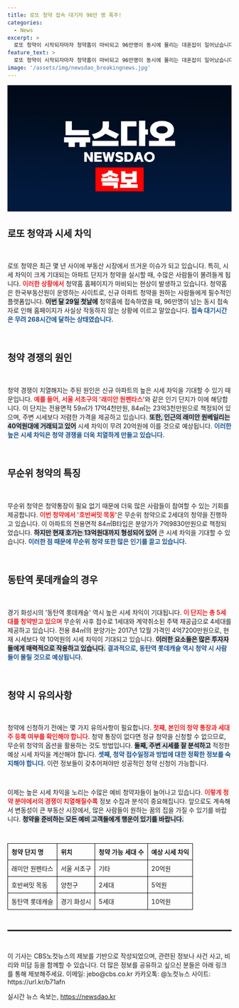 ```yaml
---
title: 로또 청약 접속 대기자 96만 명 폭주!
categories:
  - News
excerpt: >
  로또 청약이 시작되자마자 청약홈이 마비되고 96만명이 동시에 몰리는 대혼잡이 일어났습니다. 최고 20억원의 시세 차익을 노리는 투자자들의 열기가 치솟고 있습니다!
feature_text: >
  로또 청약이 시작되자마자 청약홈이 마비되고 96만명이 동시에 몰리는 대혼잡이 일어났습니다. 최고 20억원의 시세 차익을 노리는 투자자들의 열기가 치솟고 있습니다!
image: '/assets/img/newsdao_breakingnews.jpg'
---
```


<p><img src="/assets/img/newsdao_breakingnews.jpg" alt="cryptoinkorea 속보" /></p>

<h2 data-ke-size="size26">로또 청약과 시세 차익</h2>

<p data-ke-size="size16">&nbsp;</p> 

<p>로또 청약은 최근 몇 년 사이에 부동산 시장에서 뜨거운 이슈가 되고 있습니다. 특히, 시세 차익이 크게 기대되는 아파트 단지가 청약을 실시할 때, 수많은 사람들이 몰려들게 됩니다. <b><span style="color: #ee2323;">이러한 상황에서</span></b> 청약홈 홈페이지가 마비되는 현상이 발생하고 있습니다. 청약홈은 한국부동산원이 운영하는 사이트로, 신규 아파트 청약을 원하는 사람들에게 필수적인 플랫폼입니다. <b><span style="background-color: #21538527;">이번 달 29일 첫날에</span></b> 청약홈에 접속하였을 때, 96만명이 넘는 동시 접속자로 인해 홈페이지가 사실상 작동하지 않는 상황에 이르고 말았습니다. <b><span style="color: #1a5490;">접속 대기시간은 무려 268시간에 달하는 상태였습니다.</span></b></p>

<p data-ke-size="size16">&nbsp;</p> 

<h2 data-ke-size="size26">청약 경쟁의 원인</h2>

<p data-ke-size="size16">&nbsp;</p> 

<p>청약 경쟁이 치열해지는 주된 원인은 신규 아파트의 높은 시세 차익을 기대할 수 있기 때문입니다. <b><span style="color: #ee2323;">예를 들어, 서울 서초구의 '래미안 원펜타스'</span></b>와 같은 인기 단지가 이에 해당합니다. 이 단지는 전용면적 59㎡가 17억4천만원, 84㎡는 23억3천만원으로 책정되어 있으며, 주변 시세보다 저렴한 가격을 제공하고 있습니다. <b><span style="background-color: #21538527;">또한, 인근의 래미안 원베일리는 40억원대에 거래되고 있어</span></b> 시세 차익이 무려 20억원에 이를 것으로 예상됩니다. <b><span style="color: #1a5490;">이러한 높은 시세 차익은 청약 경쟁을 더욱 치열하게 만들고 있습니다.</span></b></p>

<p data-ke-size="size16">&nbsp;</p> 

<h2 data-ke-size="size26">무순위 청약의 특징</h2>

<p data-ke-size="size16">&nbsp;</p> 

<p>무순위 청약은 청약통장이 필요 없기 때문에 더욱 많은 사람들이 참여할 수 있는 기회를 제공합니다. <b><span style="color: #ee2323;">이번 청약에서 '호반써밋 목동'</span></b>은 무순위 청약으로 2세대의 청약을 진행하고 있습니다. 이 아파트의 전용면적 84㎡B타입은 분양가가 7억9830만원으로 책정되었습니다. <b><span style="background-color: #21538527;">하지만 현재 호가는 13억원대까지 형성되어 있어</span></b> 큰 시세 차익을 기대할 수 있습니다. <b><span style="color: #1a5490;">이러한 점 때문에 무순위 청약 또한 많은 인기를 끌고 있습니다.</span></b></p>

<p data-ke-size="size16">&nbsp;</p>

<h2 data-ke-size="size26">동탄역 롯데캐슬의 경우</h2>

<p data-ke-size="size16">&nbsp;</p> 

<p>경기 화성시의 '동탄역 롯데캐슬' 역시 높은 시세 차익이 기대됩니다. <b><span style="color: #ee2323;">이 단지는 총 5세대를 청약받고 있으며</span></b> 무순위 사후 접수로 1세대와 계약취소된 주택 재공급으로 4세대를 제공하고 있습니다. 전용 84㎡의 분양가는 2017년 12월 가격인 4억7200만원으로, 현재 시세보다 약 10억원의 시세 차익이 기대되고 있습니다. <b><span style="background-color: #21538527;">이러한 요소들은 많은 투자자들에게 매력적으로 작용하고 있습니다.</span></b> <b><span style="color: #1a5490;">결과적으로, 동탄역 롯데캐슬 역시 청약 시 사람들이 몰릴 것으로 예상됩니다.</span></b></p>

<p data-ke-size="size16">&nbsp;</p> 

<h2 data-ke-size="size26">청약 시 유의사항</h2>

<p data-ke-size="size16">&nbsp;</p> 

<p>청약에 신청하기 전에는 몇 가지 유의사항이 필요합니다. <b><span style="color: #ee2323;">첫째, 본인의 청약 통장과 세대주 등록 여부를 확인해야 합니다.</span></b> 청약 통장이 없다면 정규 청약을 신청할 수 없으므로, 무순위 청약의 옵션을 활용하는 것도 방법입니다. <b><span style="background-color: #21538527;">둘째, 주변 시세를 잘 분석하고</span></b> 적정한 예상 시세 차익을 계산해야 합니다. <b><span style="color: #1a5490;">셋째, 청약 접수일정과 방법에 대한 정확한 정보를 숙지해야 합니다.</span></b> 이런 정보들이 갖추어져야만 성공적인 청약 신청이 가능합니다.</p>

<p data-ke-size="size16">&nbsp;</p> 

<p>이제는 높은 시세 차익을 노리는 수많은 예비 청약자들이 늘어나고 있습니다. <b><span style="color: #ee2323;">이렇게 청약 분야에서의 경쟁이 치열해질수록</span></b> 정보 수집과 분석이 중요해집니다. 앞으로도 계속해서 변동성이 큰 부동산 시장에서, 많은 사람들이 원하는 꿈의 집을 가질 수 있기를 바랍니다. <b><span style="background-color: #21538527;">청약을 준비하는 모든 예비 고객들에게 행운이 있기를 바랍니다.</span></b></p>

<p data-ke-size="size16">&nbsp;</p> 

<table style="width:100%; border-collapse: collapse;">
<tr>
<td style="border: 1px solid #000; padding: 8px;"><b>청약 단지 명</b></td>
<td style="border: 1px solid #000; padding: 8px;"><b>위치</b></td>
<td style="border: 1px solid #000; padding: 8px;"><b>청약 가능 세대 수</b></td>
<td style="border: 1px solid #000; padding: 8px;"><b>예상 시세 차익</b></td>
</tr>
<tr>
<td style="border: 1px solid #000; padding: 8px;">래미안 원펜타스</td>
<td style="border: 1px solid #000; padding: 8px;">서울 서초구</td>
<td style="border: 1px solid #000; padding: 8px;">기타</td>
<td style="border: 1px solid #000; padding: 8px;">20억원</td>
</tr>
<tr>
<td style="border: 1px solid #000; padding: 8px;">호반써밋 목동</td>
<td style="border: 1px solid #000; padding: 8px;">양천구</td>
<td style="border: 1px solid #000; padding: 8px;">2세대</td>
<td style="border: 1px solid #000; padding: 8px;">5억원</td>
</tr>
<tr>
<td style="border: 1px solid #000; padding: 8px;">동탄역 롯데캐슬</td>
<td style="border: 1px solid #000; padding: 8px;">경기 화성시</td>
<td style="border: 1px solid #000; padding: 8px;">5세대</td>
<td style="border: 1px solid #000; padding: 8px;">10억원</td>
</tr>
</table>

<p data-ke-size="size16">&nbsp;</p> 

<hr style="border: 1px solid #000;"/> 

<p data-ke-size="size16">&nbsp;</p> 

<p>이 기사는 CBS노컷뉴스의 제보를 기반으로 작성되었으며, 관련된 정보나 사건 사고, 비리와 미담 등을 함께할 수 있습니다. 더 많은 정보를 공유하고 싶으신 분들은 아래 링크를 통해 제보해주세요. 
이메일: jebo@cbs.co.kr
카카오톡: @노컷뉴스
사이트: https://url.kr/b71afn</p>
실시간 뉴스 속보는, <a href="https://newsdao.kr" rel="dofollow">https://newsdao.kr</a>


